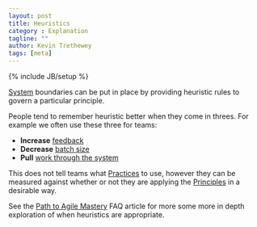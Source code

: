 ```yaml
---
layout: post
title: Heuristics
category : Explanation
tagline: ""
author: Kevin Trethewey
tags: [meta]
---
```

{% include JB/setup %}

[System](/faq/WhatIsASystem) boundaries can be put in place by providing heuristic rules to govern a particular principle.

People tend to remember heuristic better when they come in threes. For example we often use these three for teams:

* **Increase** [feedback](/value/feedback)
* **Decrease** [batch size](/principle/batchsize) 
* **Pull** [work through the system](/principle/pullworkthroughthesystem)

This does not tell teams what [Practices](/practices.html) to use, however they can be measured against whether or not they are applying the [Principles](/principles.html) in a desirable way.

See the [Path to Agile Mastery](/faq/PathToAgileMastery) FAQ article for more some more in depth exploration of when heuristics are appropriate.

